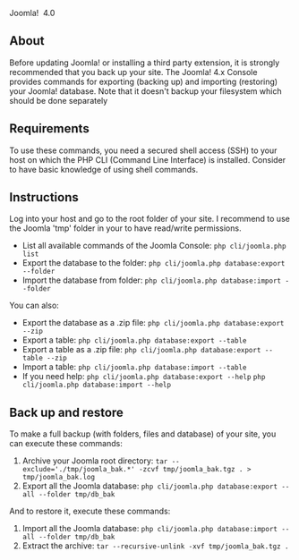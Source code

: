 <!-- Filename: J4.x:CLI_Database_Exporter_Importer / Display title: CLI Database Exporter Importer -->

Joomla!  4.0

## About

Before updating Joomla! or  installing a third party
extension,
it is strongly recommended that you back up your site.
The Joomla! 4.x Console provides commands for exporting (backing up) and
importing (restoring) your Joomla! database. Note that it doesn't backup
your filesystem which should be done separately

## Requirements

To use these commands, you need a secured shell access (SSH) to your
host on which the PHP CLI (Command Line Interface) is installed.
Consider to have basic knowledge of using shell commands.

## Instructions

Log into your host and go to the root folder of your site.
I recommend to use the Joomla 'tmp' folder in your to have read/write
permissions.

- List all available commands of the Joomla Console:
  `php cli/joomla.php list`
- Export the database to the folder:
  `php cli/joomla.php database:export --folder `
- Import the database from folder:
  `php cli/joomla.php database:import --folder `

You can also:

- Export the database as a .zip file:
  `php cli/joomla.php database:export --zip`
- Export a table:
  `php cli/joomla.php database:export --table `
- Export a table as a .zip file:
  `php cli/joomla.php database:export --table --zip`
- Import a table:
  `php cli/joomla.php database:import --table `
- If you need help:
  `php cli/joomla.php database:export --help`
  `php cli/joomla.php database:import --help`

## Back up and restore

To make a full backup (with folders, files and database) of your site,
you can execute these commands:

1.  Archive your Joomla root directory:
    `tar --exclude='./tmp/joomla_bak.*' -zcvf tmp/joomla_bak.tgz . > tmp/joomla_bak.log`
2.  Export all the Joomla database:
    `php cli/joomla.php database:export --all --folder tmp/db_bak`

And to restore it, execute these commands:

1.  Import all the Joomla database:
    `php cli/joomla.php database:import --all --folder tmp/db_bak`
2.  Extract the archive:
    `tar --recursive-unlink -xvf tmp/joomla_bak.tgz .`

